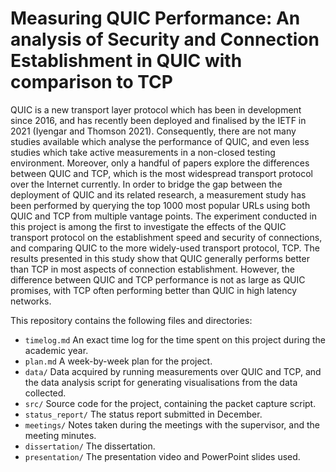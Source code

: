 # Measuring QUIC Performance: An analysis of Security and Connection Establishment in QUIC with comparison to TCP

QUIC is a new transport layer protocol which has been in development since 2016, and has recently been deployed and finalised by the IETF in 2021 (Iyengar and Thomson 2021). Consequently, there are not many studies available which analyse the performance of QUIC, and even less studies which take active measurements in a non-closed testing environment. Moreover,
only a handful of papers explore the differences between QUIC and TCP, which is the most widespread transport protocol over the Internet currently. In order to bridge the gap between the deployment of QUIC and its related research, a measurement study has been performed by querying the top 1000 most popular URLs using both QUIC and TCP from multiple vantage points. The experiment conducted in this project is among the first to investigate the effects of the QUIC transport protocol on the establishment speed and security of connections, and comparing QUIC to the more widely-used transport protocol, TCP. The results presented in this study show that QUIC generally performs better than TCP in most aspects of connection establishment. However, the difference between QUIC and TCP performance is not as large as QUIC promises, with TCP often performing better than QUIC in high latency networks.


This repository contains the following files and directories: 

* `timelog.md` An exact time log for the time spent on this project during the academic year.
* `plan.md` A week-by-week plan for the project. 
* `data/` Data acquired by running measurements over QUIC and TCP, and the data analysis script for generating visualisations from the data collected.
* `src/` Source code for the project, containing the packet capture script.
* `status_report/` The status report submitted in December.
* `meetings/` Notes taken during the meetings with the supervisor, and the meeting minutes.
* `dissertation/` The dissertation.
* `presentation/` The presentation video and PowerPoint slides used.
